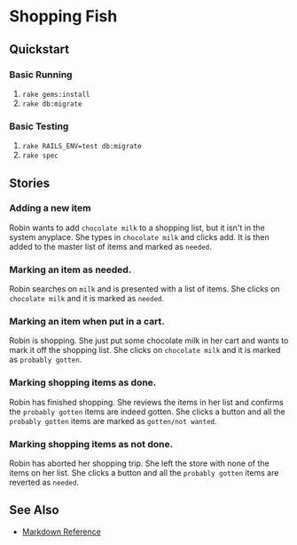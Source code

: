 # Shopping Fish #

## Quickstart ##

### Basic Running ###
1. `rake gems:install`
2. `rake db:migrate`

### Basic Testing ###
1. `rake RAILS_ENV=test db:migrate`
2. `rake spec`

## Stories ##

### Adding a new item ###

Robin wants to add `chocolate milk` to a shopping list, but it isn't in the system anyplace.  She types in `chocolate milk` and clicks add. It is then added to the master list of items and marked as `needed`.

### Marking an item as needed. ###

Robin searches on `milk` and is presented with a list of items.  She clicks on `chocolate milk` and it is marked as `needed`.

### Marking an item when put in a cart. ###

Robin is shopping.  She just put some chocolate milk in her cart and wants to mark it off the shopping list.  She clicks on `chocolate milk` and it is marked as `probably gotten`.

### Marking shopping items as done. ###

Robin has finished shopping.  She reviews the items in her list and confirms the `probably gotten` items are indeed gotten.  She clicks a button and all the `probably gotten` items are marked as `gotten/not wanted`.

### Marking shopping items as not done. ###

Robin has aborted her shopping trip.  She left the store with none of the items on her list.  She clicks a button and all the `probably gotten` items are reverted as `needed`.


## See Also ##

* [Markdown Reference](http://www.dictatorcms.com/markdown)
